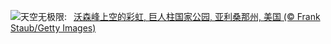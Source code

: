 ![](https://www.bing.com/th?id=OHR.SaguaroRainbow_ZH-CN0139056375_UHD.jpg&w=1000)天空无极限:&nbsp;&ensp;[沃森峰上空的彩虹, 巨人柱国家公园, 亚利桑那州, 美国 (© Frank Staub/Getty Images)](https://www.bing.com/th?id=OHR.SaguaroRainbow_ZH-CN0139056375_UHD.jpg)
<br><br/>
